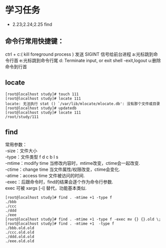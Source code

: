 # 学习任务
- 2.23;2.24;2.25 find

## 命令行常用快捷键：
ctrl  + c:( kill foreground process ) 发送 SIGINT 信号给前台进程 
	a:光标跳到命令行首 
	e:光标跳到命令行尾 
	d: Terminate input, or exit shell -exit,logout 
	u:删除命令到行首 


## locate 
```
[root@localhost study]# touch 111
[root@localhost study]# locate 111
locate: 无法执行 stat () `/var/lib/mlocate/mlocate.db': 没有那个文件或目录
[root@localhost study]# updatedb
[root@localhost study]# locate 111
/root/study/111
```

## find 
常用参数：  
	-size：文件大小  
	-type：文件类型 f d c b l s  
	-mtime：modify time 当修改内容时，mtime改变，ctime会一起改变.  
	-ctime：change time 当文件属性/权限改变，ctime会变化.  
	-atime：access time 文件被访问的时间.  
	-exec：后跟命令时，find的结果会逐个作为命令行参数.   
		exec 可被 xargs [-i] 替代，功能基本类似.  

```
[root@localhost study]# find . -mtime +1 -type f
./bbb
./ccc
./ddd
./eee
[root@localhost study]# find . -mtime +1 -type f -exec mv {} {}.old \;
[root@localhost study]# find . -mtime +1  -type f
./bbb.old.old
./ccc.old.old
./ddd.old.old
./eee.old.old
```
